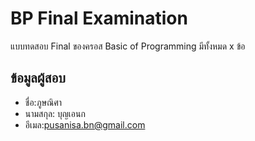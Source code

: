 # BP Final Examination

แบบทดสอบ Final ของครอส Basic of Programming มีทั้งหมด x ข้อ

## ข้อมูลผู้สอบ

- ชื่อ:ภูษณิศา
- นามสกุล: บุญเอนก
- อีเมล:pusanisa.bn@gmail.com
